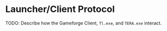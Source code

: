 # Launcher/Client Protocol

TODO: Describe how the Gameforge Client, `Tl.exe`, and `TERA.exe` interact.
